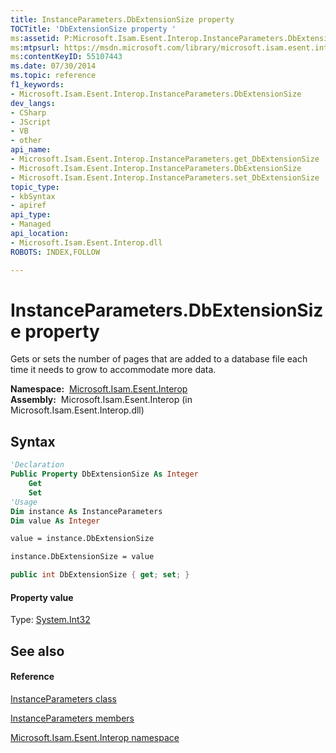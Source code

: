 ```yaml
---
title: InstanceParameters.DbExtensionSize property 
TOCTitle: 'DbExtensionSize property '
ms:assetid: P:Microsoft.Isam.Esent.Interop.InstanceParameters.DbExtensionSize
ms:mtpsurl: https://msdn.microsoft.com/library/microsoft.isam.esent.interop.instanceparameters.dbextensionsize(v=EXCHG.10)
ms:contentKeyID: 55107443
ms.date: 07/30/2014
ms.topic: reference
f1_keywords:
- Microsoft.Isam.Esent.Interop.InstanceParameters.DbExtensionSize
dev_langs:
- CSharp
- JScript
- VB
- other
api_name: 
- Microsoft.Isam.Esent.Interop.InstanceParameters.get_DbExtensionSize
- Microsoft.Isam.Esent.Interop.InstanceParameters.DbExtensionSize
- Microsoft.Isam.Esent.Interop.InstanceParameters.set_DbExtensionSize
topic_type: 
- kbSyntax
- apiref
api_type: 
- Managed
api_location: 
- Microsoft.Isam.Esent.Interop.dll
ROBOTS: INDEX,FOLLOW

---
```


# InstanceParameters.DbExtensionSize property

Gets or sets the number of pages that are added to a database file each time it needs to grow to accommodate more data.

**Namespace:**  [Microsoft.Isam.Esent.Interop](./microsoft.isam.esent.interop-namespace.md)  
**Assembly:**  Microsoft.Isam.Esent.Interop (in Microsoft.Isam.Esent.Interop.dll)

## Syntax

``` vb
'Declaration
Public Property DbExtensionSize As Integer
    Get
    Set
'Usage
Dim instance As InstanceParameters
Dim value As Integer

value = instance.DbExtensionSize

instance.DbExtensionSize = value
```

``` csharp
public int DbExtensionSize { get; set; }
```

#### Property value

Type: [System.Int32](/dotnet/api/system.int32)  

## See also

#### Reference

[InstanceParameters class](./instanceparameters-class.md)

[InstanceParameters members](./instanceparameters-members.md)

[Microsoft.Isam.Esent.Interop namespace](./microsoft.isam.esent.interop-namespace.md)